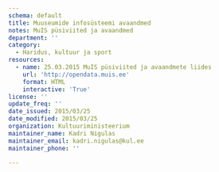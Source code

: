 ```yaml
---
schema: default
title: Muuseumide infosüsteemi avaandmed
notes: MuIS püsiviited ja avaandmed
department: ''
category:
  - Haridus, kultuur ja sport
resources:
  - name: 25.03.2015 MuIS püsiviited ja avaandmete liides
    url: 'http://opendata.muis.ee'
    format: HTML
    interactive: 'True'
license: ''
update_freq: ''
date_issued: 2015/03/25
date_modified: 2015/03/25
organization: Kultuuriministeerium
maintainer_name: Kadri Nigulas
maintainer_email: kadri.nigulas@kul.ee
maintainer_phone: ''

---
```

